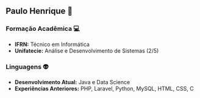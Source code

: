 ## Paulo Henrique :penguin:

### Formação Acadêmica :computer:
- **IFRN:** Técnico em Informática
- **Unifatecie:** Análise e Desenvolvimento de Sistemas (2/5)

### Linguagens :alien:
- **Desenvolvimento Atual:** Java e Data Science
- **Experiências Anteriores:** PHP, Laravel, Python, MySQL, HTML, CSS, C
